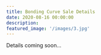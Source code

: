 ```yaml
---
title: Bonding Curve Sale Details
date: 2020-08-16 00:00:00
description: 
featured_image: '/images/3.jpg'
---
```


Details coming soon...
